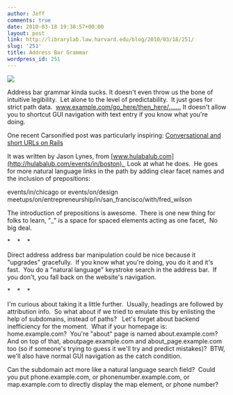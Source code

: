 ```yaml
---
author: Jeff
comments: true
date: 2010-03-18 19:38:57+00:00
layout: post
link: http://librarylab.law.harvard.edu/blog/2010/03/18/251/
slug: '251'
title: Address Bar Grammar
wordpress_id: 251
---
```





[![](http://librarylab.law.harvard.edu/blog/wp-content/uploads/2010/03/grammar1.jpg)](http://librarylab.law.harvard.edu/blog/wp-content/uploads/2010/03/grammar1.jpg)




Address bar grammar kinda sucks. It doesn't even throw us the bone of intuitive legibility.  Let alone to the level of predictability.  It just goes for strict path data.  www.example.com/go_here/then_here/.……
It doesn't allow you to shortcut GUI navigation with text entry if you know what you're doing.


One recent Carsonified post was particularly inspiring: [Conversational and short URLs on Rails](http://carsonified.com/blog/dev/conversational-and-short-urls-on-rails/)

It was written by Jason Lynes, from [www.hulabalub.com](http://hulabalub.com/events/in/boston).  Look at what he does.  He goes for more natural language links in the path by adding clear facet names and the inclusion of prepositions:

events/in/chicago or events/on/design
meetups/on/entrepreneurship/in/san_francisco/with/fred_wilson

The introduction of prepositions is awesome.  There is one new thing for folks to learn, "_" is a space for spaced elements acting as one facet,  No big deal.

*    *    *

Direct address address bar manipulation could be nice because it "upgrades" gracefully.  If you know what you're doing, you do it and
it's fast.  You do a "natural language" keystroke search in the address bar.  If you don't, you fall back on the website's navigation.

*    *    *

I'm curious about taking it a little further.  Usually, headings are followed by attribution info.  So what about if we tried to emulate this by enlisting the help of subdomains, instead of paths?   Let's forget about backend inefficiency for the moment.  What if your homepage is: home.example.com?  You're "about" page is named about.example.com?  And on top of that, aboutpage.example.com and about_page.example.com too (so if someone's trying to guess it we'll try and predict mistakes)?  BTW, we'll also have normal GUI navigation as the catch condition.

Can the subdomain act more like a natural language search field?  Could you put phone.example.com, or phonenumber.example.com, or
map.example.com to directly display the map element, or phone number?
